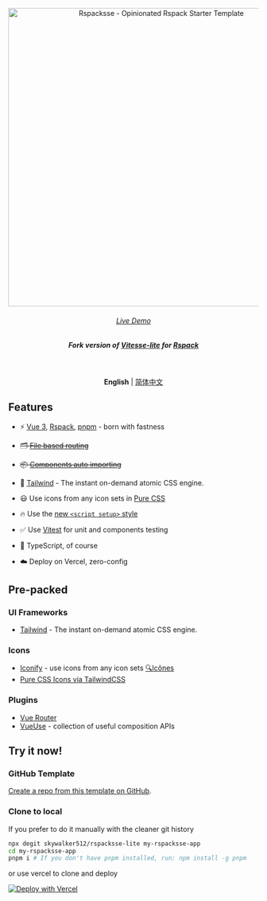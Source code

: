 <p align='center'>
  <img src='https://user-images.githubusercontent.com/12960906/223675223-c362fe6d-a987-48aa-b3c5-864391541f4d.png' alt='Rspacksse - Opinionated Rspack Starter Template' width='600'/>
</p>

<h6 align='center'>
<a href="https://rspacksse-lite.512.pub/">Live Demo</a>
</h6>

<h5 align='center'>
<b>Fork version of <a href="https://github.com/antfu/vitesse-lite">Vitesse-lite</a> for <a href="https://rspack.dev">Rspack</a></b>
</h5>

<br>

<p align='center'>
<b>English</b> | <a href="https://github.com/skywalker512/rspacksse-lite/blob/main/README.zh-CN.md">简体中文</a>
</p>

## Features

- ⚡️ [Vue 3](https://github.com/vuejs/core), [Rspack](https://rspack.dev), [pnpm](https://pnpm.io/) - born with fastness

- ~~🗂 [File based routing](./src/pages)~~

- ~~📦 [Components auto importing](./src/components)~~

- 🎨 [Tailwind](https://tailwindcss.com) - The instant on-demand atomic CSS engine.

- 😃 Use icons from any icon sets in [Pure CSS](https://github.com/egoist/tailwindcss-icons)

- 🔥 Use the [new `<script setup>` style](https://github.com/vuejs/rfcs/pull/227)

- ✅ Use [Vitest](http://vitest.dev/) for unit and components testing

- 🦾 TypeScript, of course

- ☁️ Deploy on Vercel, zero-config

## Pre-packed

### UI Frameworks

- [Tailwind](https://tailwindcss.com) - The instant on-demand atomic CSS engine.

### Icons

- [Iconify](https://iconify.design) - use icons from any icon sets [🔍Icônes](https://icones.netlify.app/)
- [Pure CSS Icons via TailwindCSS](https://github.com/egoist/tailwindcss-icons)

### Plugins

- [Vue Router](https://github.com/vuejs/vue-router)
- [VueUse](https://github.com/antfu/vueuse) - collection of useful composition APIs

## Try it now!

### GitHub Template

[Create a repo from this template on GitHub](https://github.com/skywalker512/rspacksse-lite/generate).

### Clone to local

If you prefer to do it manually with the cleaner git history

```bash
npx degit skywalker512/rspacksse-lite my-rspacksse-app
cd my-rspacksse-app
pnpm i # If you don't have pnpm installed, run: npm install -g pnpm
```

or use vercel to clone and deploy

[![Deploy with Vercel](https://vercel.com/button)](https://vercel.com/new/clone?repository-url=https://github.com/skywalker512/rspacksse-lite)